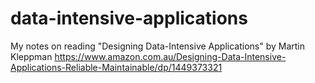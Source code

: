 # data-intensive-applications

My notes on reading "Designing Data-Intensive Applications" by Martin Kleppman
https://www.amazon.com.au/Designing-Data-Intensive-Applications-Reliable-Maintainable/dp/1449373321

